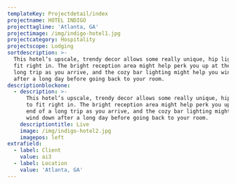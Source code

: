 ```yaml
---
templateKey: Projectdetail/index
projectname: HOTEL INDIGO
projecttagline: 'Atlanta, GA'
projectimage: /img/indigo-hotel1.jpg
projectcategory: Hospitality
projectscope: Lodging
sortdescription: >-
  This hotel’s upscale, trendy decor allows some really unique, hip lighting to
  fit right in. The bright reception area might help perk you up at the end of a
  long trip as you arrive, and the cozy bar lighting might help you wind down
  after a long day before going back to your room.
descriptionblockone:
  - description: >-
      This hotel’s upscale, trendy decor allows some really unique, hip lighting
      to fit right in. The bright reception area might help perk you up at the
      end of a long trip as you arrive, and the cozy bar lighting might help you
      wind down after a long day before going back to your room.
    descriptiontitle: Live
    image: /img/indigo-hotel2.jpg
    imagepos: left
extrafield:
  - label: Client
    value: ai3
  - label: Location
    value: 'Atlanta, GA'
---
```


